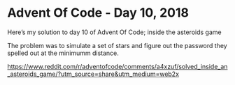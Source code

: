 # Advent Of Code - Day 10, 2018
Here’s my solution to day 10 of Advent Of Code; inside the asteroids game

The problem was to simulate a set of stars and figure out the password they spelled out at the minimumm distance.

https://www.reddit.com/r/adventofcode/comments/a4xzuf/solved_inside_an_asteroids_game/?utm_source=share&utm_medium=web2x
